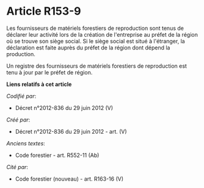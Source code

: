 # Article R153-9

Les fournisseurs de matériels forestiers de reproduction sont tenus de déclarer leur activité lors de la création de
l'entreprise au préfet de la région où se trouve son siège social. Si le siège social est situé à l'étranger, la déclaration
est faite auprès du préfet de la région dont dépend la production.

Un registre des fournisseurs de matériels forestiers de reproduction est tenu à jour par le préfet de région.

**Liens relatifs à cet article**

_Codifié par_:

  - Décret n°2012-836 du 29 juin 2012 (V)

_Créé par_:

  - Décret n°2012-836 du 29 juin 2012 - art. (V)

_Anciens textes_:

  - Code forestier - art. R552-11 (Ab)

_Cité par_:

  - Code forestier (nouveau) - art. R163-16 (V)
